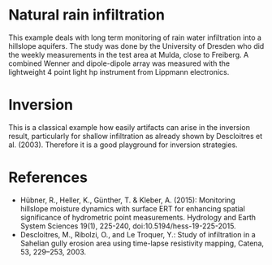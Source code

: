 # Natural rain infiltration
This example deals with long term monitoring of rain water infiltration into a
hillslope aquifers. The study was done by the University of Dresden who did the
weekly measurements in the test area at Mulda, close to Freiberg.
A combined Wenner and dipole-dipole array was measured with the lightweight
4 point light hp instrument from Lippmann electronics.

# Inversion
This is a classical example how easily artifacts can arise in the inversion
result, particularly for shallow infiltration as already shown by Descloitres
et al. (2003). Therefore it is a good playground for inversion strategies.

# References
* Hübner, R., Heller, K., Günther, T. & Kleber, A. (2015): Monitoring hillslope moisture dynamics with surface ERT for enhancing spatial significance of hydrometric point measurements. Hydrology and Earth System Sciences 19(1), 225-240, doi:10.5194/hess-19-225-2015.
* Descloitres, M., Ribolzi, O., and Le Troquer, Y.: Study of infiltration in a Sahelian gully erosion area using time-lapse resistivity mapping, Catena, 53, 229–253, 2003.
